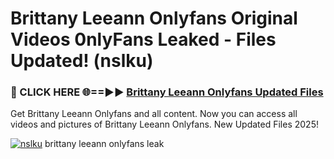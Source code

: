 # Brittany Leeann Onlyfans Original Videos 0nlyFans Leaked - Files Updated! (nslku)

<h3>🔴 CLICK HERE 🌐==►► <a href="https://tinyurl.com/2jnfzry5" rel="nofollow">Brittany Leeann Onlyfans Updated Files</a></h3>

Get Brittany Leeann Onlyfans and all content. Now you can access all videos and pictures of Brittany Leeann Onlyfans. New Updated Files 2025!

[![nslku](https://i.imgur.com/GyGTBgg.gif)](https://tinyurl.com/2jnfzry5)
brittany leeann onlyfans leak